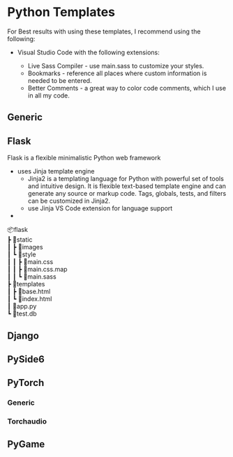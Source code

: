 # Python Templates

For Best results with using these templates, I recommend using the following:

- Visual Studio Code with the following extensions:

  - Live Sass Compiler - use main.sass to customize your styles.
  - Bookmarks - reference all places where custom information is needed to be entered.
  - Better Comments - a great way to color code comments, which I use in all my code.

## Generic

## Flask

Flask is a flexible minimalistic Python web framework

- uses Jinja template engine
  - Jinja2 is a templating language for Python with powerful set of tools and
    intuitive design. It is flexible text-based template engine and can generate
    any source or markup code. Tags, globals, tests, and filters can be
    customized in Jinja2.
  - use Jinja VS Code extension for language support
- 

📦flask<br>
 ┣ 📂static<br>
 ┃ ┣ 📂images<br>
 ┃ ┗ 📂style<br>
 ┃ ┃ ┣ 📜main.css<br>
 ┃ ┃ ┣ 📜main.css.map<br>
 ┃ ┃ ┗ 📜main.sass<br>
 ┣ 📂templates<br>
 ┃ ┣ 📜base.html<br>
 ┃ ┗ 📜index.html<br>
 ┃ 📜app.py<br>
 ┗ 📜test.db<br>

## Django

## PySide6

## PyTorch

### Generic

### Torchaudio

## PyGame

